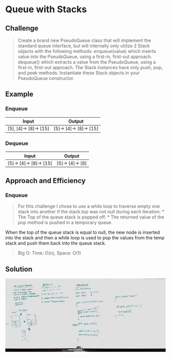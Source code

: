 # Queue with Stacks

## Challenge
> Create a brand new PseudoQueue class that will implement the standard queue interface, but will internally only utilize 2 Stack objects with the following methods:
		enqueue(value) which inserts value into the PseudoQueue, using a first-in, first-out approach.
		dequeue() which extracts a value from the PseudoQueue, using a first-in, first-out approach.
The Stack instances have only push, pop, and peek methods. Instantiate these Stack objects in your PseudoQueue constructor.

## Example
### Enqueue
|Input|Output|
|-----|-------|
| [5], [4]-> [8]-> [15] | [5]-> [4]-> [8]-> [15] |

### Dequeue
|Input|Output|
|-----|-------|
| [5]-> [4]-> [8]-> [15] | [5]-> [4]-> [8] |

## Approach and Efficiency
### Enqueue
> For this challenge I chose to use a while loop to traverse empty one stack into another if the stack.top was not null during each iteration:
	* The Top of the queue stack is popped off.
	* The returned value of the pop method is pushed in a temporary queue.
	
When the top of the queue stack is equal to null, the new node is inserted into the stack and then a while loop is used
	to pop the values from the temp stack and push them back into the queue stack.

> Big O: Time: O(n), Space: O(1)

## Solution
![alt text](https://github.com/CClemensJr/data-structures-and-algorithms/blob/master/assets/queueWithStacks.jpg "Queue with Stacks")
